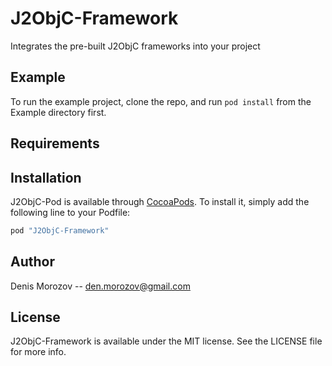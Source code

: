 # J2ObjC-Framework
Integrates the pre-built J2ObjC frameworks into your project

## Example

To run the example project, clone the repo, and run `pod install` from the Example directory first.

## Requirements

## Installation

J2ObjC-Pod is available through [CocoaPods](http://cocoapods.org). To install
it, simply add the following line to your Podfile:

```ruby
pod "J2ObjC-Framework"
```

## Author

Denis Morozov -- den.morozov@gmail.com

## License

J2ObjC-Framework is available under the MIT license. See the LICENSE file for more info.